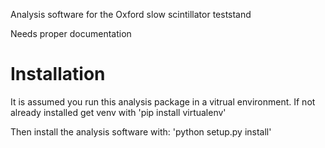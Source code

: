Analysis software for the Oxford slow scintillator teststand

Needs proper documentation

Installation
======
It is assumed you run this analysis package in a vitrual environment. If not already installed get venv with 'pip install virtualenv'

Then install the analysis software with:
'python setup.py install'